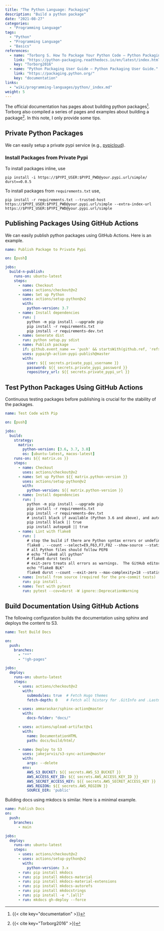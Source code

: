 ```yaml
---
title: "The Python Language: Packaging"
description: "Build a python package"
date: "2021-08-27"
categories:
  - "Programming Language"
tags:
  - "Python"
  - "Programming Language"
  - "Basics"
references:
  - name: "Torborg S. How To Package Your Python Code — Python Packaging Tutorial."
    link: "https://python-packaging.readthedocs.io/en/latest/index.html"
    key: "Torborg2016"
  - name: "Python Packaging User Guide — Python Packaging User Guide."
    link: "https://packaging.python.org/"
    key: "documentation"
links:
  - "wiki/programming-languages/python/_index.md"
weight: 5
---
```



The official documentation has pages about building python packages[^documentation]. Torborg also compiled a series of pages and examples about building a package[^Torborg2016]. In this note, I only provide some tips.


## Private Python Packages

We can easily setup a private pypi service (e.g., [pypicloud](https://pypicloud.readthedocs.io)).


### Install Packages from Private Pypi

To install packages inline, use

```
pip install -i https://$PYPI_USER:$PYPI_PWD@your.pypi.url/simple/ durst==0.0.5
```

To install packages from `requirements.txt` use,

```
pip install -r requirements.txt --trusted-host https://$PYPI_USER:$PYPI_PWD@your.pypi.url/simple --extra-index-url https://$PYPI_USER:$PYPI_PWD@your.pypi.url/simple
```

## Publishing Packages Using GitHub Actions

We can easily publish python packages using GitHub Actions. Here is an example.

```yaml
name: Publish Package to Private Pypi

on: [push]

jobs:
  build-n-publish:
    runs-on: ubuntu-latest
    steps:
      - name: Checkout
        uses: actions/checkout@v2
      - name: Set up Python
        uses: actions/setup-python@v2
        with:
          python-version: 3.7
      - name: Install dependencies
        run: |
          python -m pip install --upgrade pip
          pip install -r requirements.txt
          pip install -r requirements-dev.txt
      - name: Generate dist
        run: python setup.py sdist
      - name: Publish package
        if: github.event_name == 'push' && startsWith(github.ref, 'refs/tags')
        uses: pypa/gh-action-pypi-publish@master
        with:
          user: ${{ secrets.private_pypi_username }}
          password: ${{ secrets.private_pypi_password }}
          repository_url: ${{ secrets.private_pypi_url }}
```



## Test Python Packages Using GitHub Actions

Continuous testing packages before publishing is crucial for the stability of the packages.


```yaml
name: Test Code with Pip

on: [push]

jobs:
  build:
    strategy:
      matrix:
        python-version: [3.6, 3.7, 3.8]
        os: [ubuntu-latest, macos-latest]
    runs-on: ${{ matrix.os }}
    steps:
      - name: Checkout
        uses: actions/checkout@v2
      - name: Set up Python ${{ matrix.python-version }}
        uses: actions/setup-python@v2
        with:
          python-version: ${{ matrix.python-version }}
      - name: Install dependencies
        run: |
          python -m pip install --upgrade pip
          pip install -r requirements.txt
          pip install -r requirements-dev.txt
          # install black if available (Python 3.6 and above), and autopep8 for testing the pipe mode
          pip install black || true
          pip install autopep8 || true
      - name: Lint with flake8
        run: |
          # stop the build if there are Python syntax errors or undefined names
          flake8 . --count --select=E9,F63,F7,F82 --show-source --statistics
          # all Python files should follow PEP8
          # echo "flake8 all python"
          # flake8 durst tests
          # exit-zero treats all errors as warnings.  The GitHub editor is 127 chars wide
          echo "flake8 BLK"
          flake8 durst --count --exit-zero --max-complexity=18 --statistics --select BLK
      - name: Install from source (required for the pre-commit tests)
        run: pip install .
      - name: Test with pytest
        run: pytest --cov=durst -W ignore::DeprecationWarning
```



## Build Documentation Using GitHub Actions

The following configuration builds the documentation using sphinx and deploys the content to S3.

```yaml
name: Test Build Docs

on:
  push:
    branches:
      - "**"
      - "!gh-pages"

jobs:
  deploy:
    runs-on: ubuntu-latest
    steps:
      - uses: actions/checkout@v2
        with:
          submodules: true  # Fetch Hugo themes
          fetch-depth: 0    # Fetch all history for .GitInfo and .Lastmod

      - uses: ammaraskar/sphinx-action@master
        with:
          docs-folder: "docs/"

      - uses: actions/upload-artifact@v1
        with:
          name: DocumentationHTML
          path: docs/build/html/

      - name: Deploy to S3
        uses: jakejarvis/s3-sync-action@master
        with:
          args: --delete
        env:
          AWS_S3_BUCKET: ${{ secrets.AWS_S3_BUCKET }}
          AWS_ACCESS_KEY_ID: ${{ secrets.AWS_ACCESS_KEY_ID }}
          AWS_SECRET_ACCESS_KEY: ${{ secrets.AWS_SECRET_ACCESS_KEY }}
          AWS_REGION: ${{ secrets.AWS_REGION }}
          SOURCE_DIR: 'public'
```

Building docs using mkdocs is similar. Here is a minimal example.

```yaml
name: Publish Docs
on:
  push:
    branches:
      - main

jobs:
  deploy:
    runs-on: ubuntu-latest
    steps:
      - uses: actions/checkout@v2
      - uses: actions/setup-python@v2
        with:
          python-version: 3.x
      - run: pip install mkdocs
      - run: pip install mkdocs-material
      - run: pip install mkdocs-material-extensions
      - run: pip install mkdocs-autorefs
      - run: pip install mkdocstrings
      - run: pip install -e ".[all]"
      - run: mkdocs gh-deploy --force
```




[^documentation]: {{< cite key="documentation" >}}
[^Torborg2016]: {{< cite key="Torborg2016" >}}
